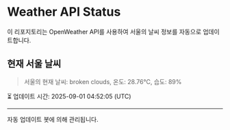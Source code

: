 
# Weather API Status

이 리포지토리는 OpenWeather API를 사용하여 서울의 날씨 정보를 자동으로 업데이트합니다.

## 현재 서울 날씨
> 서울의 현재 날씨: broken clouds, 온도: 28.76°C, 습도: 89%

⏳ 업데이트 시간: 2025-09-01 04:52:05 (UTC)

---
자동 업데이트 봇에 의해 관리됩니다.
